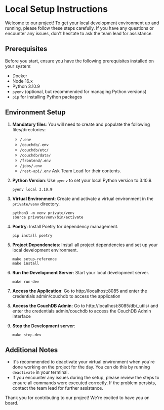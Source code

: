 
# Local Setup Instructions

Welcome to our project! To get your local development environment up and running, please follow these steps carefully. If you have any questions or encounter any issues, don't hesitate to ask the team lead for assistance.

## Prerequisites

Before you start, ensure you have the following prerequisites installed on your system:
- Docker
- Node 16.x
- Python 3.10.9
- `pyenv` (optional, but recommended for managing Python versions)
- `pip` for installing Python packages

## Environment Setup

1. **Mandatory files**: You will need to create and populate the following files/directories:
    - `/.env`
    - `/couchdb/.env`
    - `/couchdb/etc/`
    - `/couchdb/data/`
    - `/frontend/.env`
    - `/jobs/.env`
    - `/rest-api/.env`
Ask Team Lead for their contents.

2. **Python Version**: Use `pyenv` to set your local Python version to 3.10.9.
   ```
   pyenv local 3.10.9
   ```

3. **Virtual Environment**: Create and activate a virtual environment in the `private/venv` directory.
   ```
   python3 -m venv private/venv
   source private/venv/bin/activate
   ```

4. **Poetry**: Install Poetry for dependency management.
   ```
   pip install poetry
   ```

5. **Project Dependencies**: Install all project dependencies and set up your local development environment.
   ```
   make setup-reference
   make install
   ```

6. **Run the Development Server**: Start your local development server.
   ```
   make run-dev
   ```

7. **Access the Application**: Go to http://localhost:8085 and enter the credentials admin/couchdb to access the application

8. **Access the CouchDB Admin**: Go to http://localhost:8085/db/_utils/ and enter the credentials admin/couchdb to access the CouchDB Admin interface

9. **Stop the Development server**:
   ```
   make stop-dev
   ```

## Additional Notes

- It's recommended to deactivate your virtual environment when you're done working on the project for the day. You can do this by running `deactivate` in your terminal.
- If you encounter any issues during the setup, please review the steps to ensure all commands were executed correctly. If the problem persists, contact the team lead for further assistance.

Thank you for contributing to our project! We're excited to have you on board.
